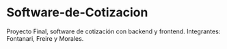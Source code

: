 # Software-de-Cotizacion
Proyecto Final, software de cotización con backend y frontend. Integrantes: Fontanari, Freire y Morales.

